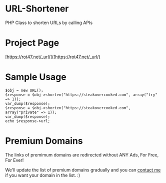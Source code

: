 # URL-Shortener
PHP Class to shorten URLs by calling APIs

# Project Page
[https://rot47.net/_url/]([https://rot47.net/_url/)

# Sample Usage

    $obj = new URL();
    $response = $obj->shorten("https://steakovercooked.com", array("try" => 1));
    var_dump($response);
    $response = $obj->shorten("https://steakovercooked.com", array("private" => 1));
    var_dump($response);  
    echo $response->url;
    
# Premium Domains
The links of premimum domains are redirected without ANY Ads, For Free, For Ever!

We'll update the list of premium domains gradually and you can [contact me](https://steakovercooked.com/?do=Contact.Mail) if you want your domain in the list. :)

